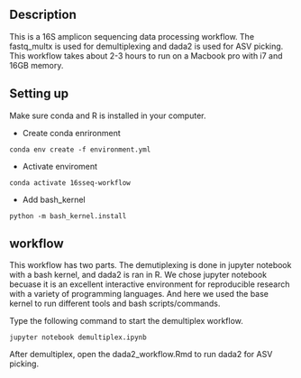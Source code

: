 ## Description

This is a 16S amplicon sequencing data processing workflow. The fastq_multx is used for demultiplexing and dada2 is used for ASV picking. This workflow takes about 2-3 hours to run on a Macbook pro with i7 and 16GB memory.

## Setting up

Make sure conda and R is installed in your computer.

+ Create conda enrironment

```
conda env create -f environment.yml
```

+ Activate enviroment

```
conda activate 16sseq-workflow
```

+ Add bash_kernel
```
python -m bash_kernel.install
```

## workflow

This workflow has two parts. The demutiplexing is done in jupyter notebook with a bash kernel, and dada2 is ran in R. We chose jupyter notebook becuase it is an excellent interactive environment for reproducible research with a variety of programming languages. And here we used the base kernel to run different tools and bash scripts/commands.

Type the following command to start the demultiplex workflow.

```
jupyter notebook demultiplex.ipynb
```

After demultiplex, open the dada2_workflow.Rmd to run dada2 for ASV picking.